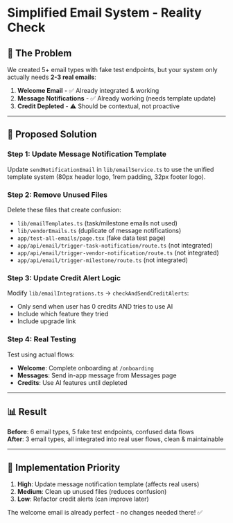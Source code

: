 # Simplified Email System - Reality Check

## 🎯 The Problem

We created 5+ email types with fake test endpoints, but your system only actually needs **2-3 real emails**:

1. **Welcome Email** - ✅ Already integrated & working
2. **Message Notifications** - ✅ Already working (needs template update)
3. **Credit Depleted** - ⚠️ Should be contextual, not proactive

---

## 🚀 Proposed Solution

### Step 1: Update Message Notification Template
Update `sendNotificationEmail` in `lib/emailService.ts` to use the unified template system (80px header logo, 1rem padding, 32px footer logo).

### Step 2: Remove Unused Files
Delete these files that create confusion:
- `lib/emailTemplates.ts` (task/milestone emails not used)
- `lib/vendorEmails.ts` (duplicate of message notifications)
- `app/test-all-emails/page.tsx` (fake data test page)
- `app/api/email/trigger-task-notification/route.ts` (not integrated)
- `app/api/email/trigger-vendor-notification/route.ts` (not integrated)
- `app/api/email/trigger-milestone/route.ts` (not integrated)

### Step 3: Update Credit Alert Logic
Modify `lib/emailIntegrations.ts` → `checkAndSendCreditAlerts`:
- Only send when user has 0 credits AND tries to use AI
- Include which feature they tried
- Include upgrade link

### Step 4: Real Testing
Test using actual flows:
- **Welcome**: Complete onboarding at `/onboarding`
- **Messages**: Send in-app message from Messages page
- **Credits**: Use AI features until depleted

---

## 📊 Result

**Before**: 6 email types, 5 fake test endpoints, confused data flows  
**After**: 3 email types, all integrated into real user flows, clean & maintainable

---

## 🔧 Implementation Priority

1. **High**: Update message notification template (affects real users)
2. **Medium**: Clean up unused files (reduces confusion)
3. **Low**: Refactor credit alerts (can improve later)

The welcome email is already perfect - no changes needed there! ✅

